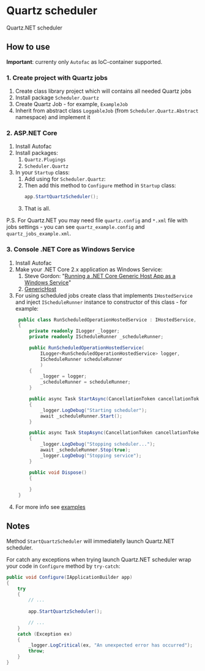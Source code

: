 ﻿# Quartz scheduler

Quartz.NET scheduler

## How to use

**Important**: currenty only `Autofac` as IoC-container supported.

### 1. Create project with Quartz jobs

1. Create class library project which will contains all needed Quartz jobs
2. Install package `Scheduler.Quartz`
3. Create Quartz Job - for example, `ExampleJob` 
4. Inherit from abstract class `LoggableJob` (from `Scheduler.Quartz.Abstract` namespace) and implement it

### 2. ASP.NET Core

1. Install Autofac
2. Install packages:
    1. `Quartz.Plugings`
    2. `Scheduler.Quartz`
3. In your `Startup` class:
    1. Add using for `Scheduler.Quartz`:
    2. Then add this method to `Configure` method in `Startup` class:
        ```csharp
        app.StartQuartzScheduler();
        ```
    3. That is all.

P.S. For Quartz.NET you may need file `quartz.config` and `*.xml` file with 
jobs settings - you can see `quartz_example.config` and 
`quartz_jobs_example.xml`.

### 3. Console .NET Core as Windows Service

1. Install Autofac
2. Make your .NET Core 2.x application as Windows Service:
    1. Steve Gordon: "[Running a .NET Core Generic Host App as a Windows Service](https://www.stevejgordon.co.uk/running-net-core-generic-host-applications-as-a-windows-service)"
    2. [GenericHost](https://docs.microsoft.com/en-us/aspnet/core/fundamentals/host/generic-host?view=aspnetcore-2.1)
3. For using scheduled jobs create class that implements `IHostedService` and inject `IScheduleRunner` instance to constructor of this class - for example:
   ```csharp
    public class RunScheduledOperationHostedService : IHostedService, IDisposable
    {
        private readonly ILogger _logger;
        private readonly IScheduleRunner _scheduleRunner;

        public RunScheduledOperationHostedService(
            ILogger<RunScheduledOperationHostedService> logger,
            IScheduleRunner scheduleRunner
            )
        {
            _logger = logger;
            _scheduleRunner = scheduleRunner;
        }

        public async Task StartAsync(CancellationToken cancellationToken)
        {
            _logger.LogDebug("Starting scheduler");
            await _scheduleRunner.Start();
        }

        public async Task StopAsync(CancellationToken cancellationToken)
        {
            _logger.LogDebug("Stopping scheduler...");
            await _scheduleRunner.Stop(true);
            _logger.LogDebug("Stopping service");
        }

        public void Dispose()
        {
            
        }
    }
   ```
6. For more info see [examples](../examples)

## Notes

Method `StartQuartzScheduler` will immediatelly launch Quartz.NET scheduler.

For catch any exceptions when trying launch Quartz.NET scheduler wrap your
code in `Configure` method by `try-catch`:
```csharp
public void Configure(IApplicationBuilder app)
{
    try
    {
        // ...
        
        app.StartQuartzScheduler();

        // ...
    }
    catch (Exception ex)
    {
        _logger.LogCritical(ex, "An unexpected error has occurred");
        throw;
    }
}
```